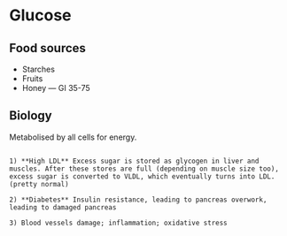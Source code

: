# Glucose

## Food sources

* Starches
* Fruits
* Honey — GI 35-75

## Biology

Metabolised by all cells for energy.

~~~admonish warning title="What happens if excess?"

1) **High LDL** Excess sugar is stored as glycogen in liver and muscles. After these stores are full (depending on muscle size too), excess sugar is converted to VLDL, which eventually turns into LDL. (pretty normal)

2) **Diabetes** Insulin resistance, leading to pancreas overwork, leading to damaged pancreas

3) Blood vessels damage; inflammation; oxidative stress
~~~
